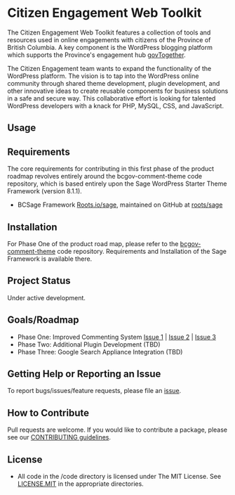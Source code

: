 # Citizen Engagement Web Toolkit


The Citizen Engagement Web Toolkit features a collection of tools and resources used in online engagements with citizens of the Province of British Columbia.  A key component is the WordPress blogging platform which supports the Province's engagement hub [govTogether](http://www2.gov.bc.ca/govtogetherbc/index.page).

The Citizen Engagement team wants to expand the functionality of the WordPress platform.  The vision is to tap into the WordPress online community through shared theme development, plugin development, and other innovative ideas to create reusable components for business solutions in a safe and secure way.  This collaborative effort is looking for talented WordPress developers with a knack for PHP, MySQL, CSS, and JavaScript.


## Usage

## Requirements

The core requirements for contributing in this first phase of the product roadmap revolves entirely around the bcgov-comment-theme code repository, which is based entirely upon the Sage WordPress Starter Theme Framework (version 8.1.1).  

- BCSage Framework [Roots.io/sage](https://roots.io/sage/), maintained on GitHub at [roots/sage](https://github.com/roots/sage)

## Installation

For Phase One of the product road map, please refer to the [bcgov-comment-theme](https://github.com/bcgov/citizen-engagement-web-toolkit/tree/master/code/bcgov-comment-theme) code repository.  Requirements and Installation of the Sage Framework is available there.

## Project Status
Under active development.

## Goals/Roadmap
- Phase One: Improved Commenting System [Issue 1](https://github.com/bcgov/citizen-engagement-web-toolkit/issues/5) | [Issue 2](https://github.com/bcgov/citizen-engagement-web-toolkit/issues/6) | [Issue 3](https://github.com/bcgov/citizen-engagement-web-toolkit/issues/7)
- Phase Two: Additional Plugin Development (TBD)
- Phase Three: Google Search Appliance Integration (TBD)

## Getting Help or Reporting an Issue
To report bugs/issues/feature requests, please file an [issue](https://github.com/bcgov/citizen-engagement-web-toolkit/issues).

## How to Contribute
Pull requests are welcome. If you would like to contribute a package, please see our [CONTRIBUTING guidelines](https://github.com/bcgov/citizen-engagement-web-toolkit/blob/master/CONTRIBUTING.md).

## License

- All code in the /code directory is licensed under The MIT License. See [LICENSE.MIT](https://github.com/bcgov/citizen-engagement-web-toolkit/blob/LM02041/LICENSE) in the appropriate directories.
